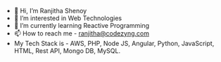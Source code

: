 - 👋 Hi, I’m Ranjitha Shenoy
- 👀 I’m interested in Web Technologies
- 🌱 I’m currently learning Reactive Programming
- 📫 How to reach me - ranjitha@codezyng.com
- My Tech Stack is - AWS, PHP, Node JS, Angular, Python, JavaScript, HTML, Rest API, Mongo DB, MySQL.

<!---
NinjaRanjiZ/NinjaRanjiZ is a ✨ special ✨ repository because its `README.md` (this file) appears on your GitHub profile.
You can click the Preview link to take a look at your changes.
--->
